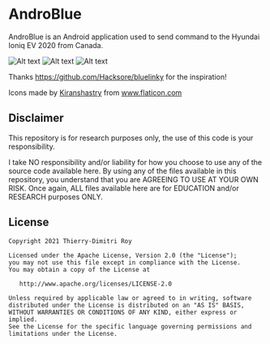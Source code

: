 AndroBlue  
============  
  
AndroBlue is an Android application used to send command to the Hyundai
 Ioniq EV 2020 from Canada.

![Alt text](/app/assets/screemshot_1.webp?raw=true "Screenshot 1")
![Alt text](/app/assets/screemshot_2.webp?raw=true "Screenshot 2")
![Alt text](/app/assets/screemshot_3.webp?raw=true "Screenshot 3")

Thanks https://github.com/Hacksore/bluelinky for the inspiration!

Icons made by <a href="https://www.flaticon.com/authors/kiranshastry" title="Kiranshastry">Kiranshastry</a> from <a href="https://www.flaticon.com/" title="Flaticon">www.flaticon.com</a>

## Disclaimer

This repository is for research purposes only, the use of this code is your responsibility.  
  
I take NO responsibility and/or liability for how you choose to use any of the source code available here. By using any of the files available in this repository, you understand that you are AGREEING TO USE AT YOUR OWN RISK. Once again, ALL files available here are for EDUCATION and/or RESEARCH purposes ONLY.
  
  
License  
-------  
  
    Copyright 2021 Thierry-Dimitri Roy
  
    Licensed under the Apache License, Version 2.0 (the "License");  
    you may not use this file except in compliance with the License.  
    You may obtain a copy of the License at  
  
       http://www.apache.org/licenses/LICENSE-2.0  
  
    Unless required by applicable law or agreed to in writing, software  
    distributed under the License is distributed on an "AS IS" BASIS,  
    WITHOUT WARRANTIES OR CONDITIONS OF ANY KIND, either express or implied.  
    See the License for the specific language governing permissions and  
    limitations under the License.